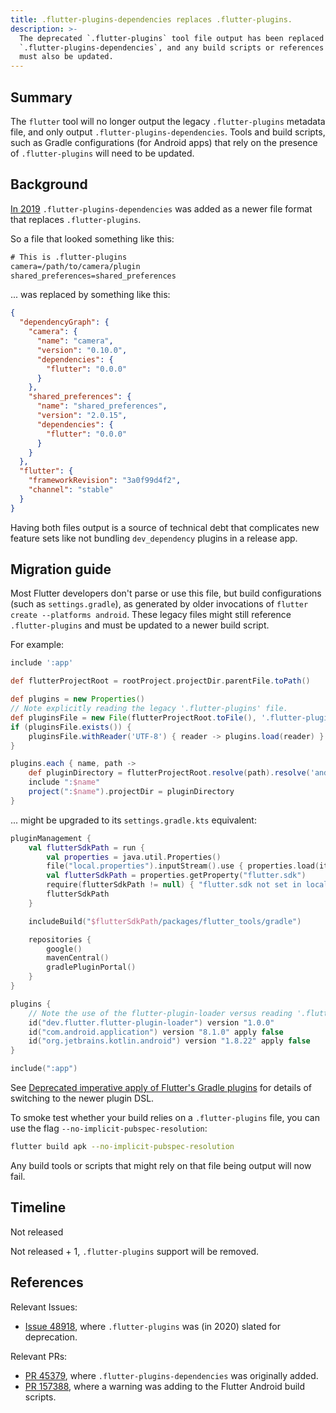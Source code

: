 ```yaml
---
title: .flutter-plugins-dependencies replaces .flutter-plugins.
description: >-
  The deprecated `.flutter-plugins` tool file output has been replaced by
  `.flutter-plugins-dependencies`, and any build scripts or references to it
  must also be updated.
---
```


## Summary

The `flutter` tool will no longer output the legacy `.flutter-plugins` metadata
file, and only output `.flutter-plugins-dependencies`. Tools and build scripts,
such as Gradle configurations (for Android apps) that rely on the presence of
`.flutter-plugins` will need to be updated.

## Background

[In 2019][PR 45379] `.flutter-plugins-dependencies` was added as a newer file
format that replaces `.flutter-plugins`.

So a file that looked something like this:

```txt
# This is .flutter-plugins
camera=/path/to/camera/plugin
shared_preferences=shared_preferences
```

... was replaced by something like this:

```json
{
  "dependencyGraph": {
    "camera": {
      "name": "camera",
      "version": "0.10.0",
      "dependencies": {
        "flutter": "0.0.0"
      }
    },
    "shared_preferences": {
      "name": "shared_preferences",
      "version": "2.0.15",
      "dependencies": {
        "flutter": "0.0.0"
      }
    }
  },
  "flutter": {
    "frameworkRevision": "3a0f99d4f2",
    "channel": "stable"
  }
}
```

Having both files output is a source of technical debt that complicates new
feature sets like not bundling `dev_dependency` plugins in a release app.

## Migration guide

Most Flutter developers don't parse or use this file, but build configurations
(such as `settings.gradle`), as generated by older invocations of
`flutter create --platforms android`. These legacy files might still reference `.flutter-plugins` and
must be updated to a newer build script.

For example:

```groovy
include ':app'

def flutterProjectRoot = rootProject.projectDir.parentFile.toPath()

def plugins = new Properties()
// Note explicitly reading the legacy '.flutter-plugins' file.
def pluginsFile = new File(flutterProjectRoot.toFile(), '.flutter-plugins')
if (pluginsFile.exists()) {
    pluginsFile.withReader('UTF-8') { reader -> plugins.load(reader) }
}

plugins.each { name, path ->
    def pluginDirectory = flutterProjectRoot.resolve(path).resolve('android').toFile()
    include ":$name"
    project(":$name").projectDir = pluginDirectory
}
```

... might be upgraded to its `settings.gradle.kts` equivalent:

```kts
pluginManagement {
    val flutterSdkPath = run {
        val properties = java.util.Properties()
        file("local.properties").inputStream().use { properties.load(it) }
        val flutterSdkPath = properties.getProperty("flutter.sdk")
        require(flutterSdkPath != null) { "flutter.sdk not set in local.properties" }
        flutterSdkPath
    }

    includeBuild("$flutterSdkPath/packages/flutter_tools/gradle")

    repositories {
        google()
        mavenCentral()
        gradlePluginPortal()
    }
}

plugins {
    // Note the use of the flutter-plugin-loader versus reading '.flutter-plugins'
    id("dev.flutter.flutter-plugin-loader") version "1.0.0"
    id("com.android.application") version "8.1.0" apply false
    id("org.jetbrains.kotlin.android") version "1.8.22" apply false
}

include(":app")
```

See [Deprecated imperative apply of Flutter's Gradle plugins][imperative-apply]
for details of switching to the newer plugin DSL.

To smoke test whether your build relies on a `.flutter-plugins` file, you
can use the flag `--no-implicit-pubspec-resolution`:

```sh
flutter build apk --no-implicit-pubspec-resolution
```

Any build tools or scripts that might rely on that file being output will now
fail.

## Timeline

Not released

Not released + 1, `.flutter-plugins` support will be removed.

## References

Relevant Issues:

- [Issue 48918][], where `.flutter-plugins` was (in 2020) slated for deprecation.

Relevant PRs:

- [PR 45379][], where `.flutter-plugins-dependencies` was originally added.
- [PR 157388][], where a warning was adding to the Flutter Android build scripts.

[Issue 48918]: https://github.com/flutter/flutter/issues/48918
[PR 45379]: https://github.com/flutter/flutter/pull/45379
[PR 157388]: https://github.com/flutter/flutter/pull/157388
[imperative-apply]: https://docs.flutter.dev/release/breaking-changes/flutter-gradle-plugin-apply
